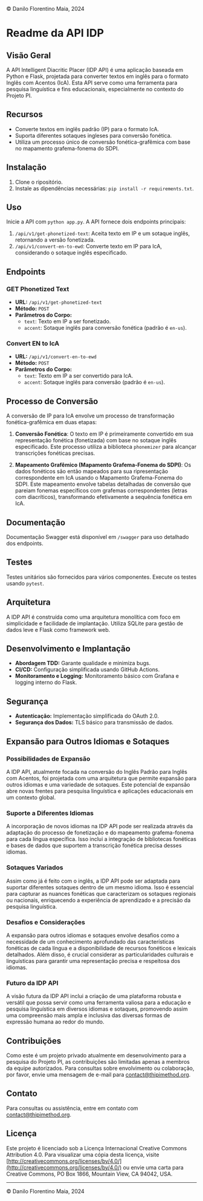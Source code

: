 © Danilo Florentino Maia, 2024

# Readme da API IDP

## Visão Geral

A API Intelligent Diacritic Placer (IDP API) é uma aplicação baseada em Python e Flask, projetada para converter textos em inglês para o formato Inglês com Acentos (IcA). Esta API serve como uma ferramenta para pesquisa linguística e fins educacionais, especialmente no contexto do Projeto PI.

## Recursos

- Converte textos em inglês padrão (IP) para o formato IcA.
- Suporta diferentes sotaques ingleses para conversão fonética.
- Utiliza um processo único de conversão fonética-grafêmica com base no mapamento grafema-fonema do SDPI.

## Instalação

1. Clone o ripositório.
2. Instale as dipendências necessárias: `pip install -r requirements.txt`.

## Uso

Inicie a API com `python app.py`. A API fornece dois endpoints principais:

1. `/api/v1/get-phonetized-text`: Aceita texto em IP e um sotaque inglês, retornando a versão fonetizada.
2. `/api/v1/convert-en-to-ewd`: Converte texto em IP para IcA, considerando o sotaque inglês especificado.

## Endpoints

### GET Phonetized Text

- **URL:** `/api/v1/get-phonetized-text`
- **Método:** `POST`
- **Parâmetros do Corpo:**
  - `text`: Texto em IP a ser fonetizado.
  - `accent`: Sotaque inglês para conversão fonética (padrão é `en-us`).

### Convert EN to IcA

- **URL:** `/api/v1/convert-en-to-ewd`
- **Método:** `POST`
- **Parâmetros do Corpo:**
  - `text`: Texto em IP a ser convertido para IcA.
  - `accent`: Sotaque inglês para conversão (padrão é `en-us`).

## Processo de Conversão

A conversão de IP para IcA envolve um processo de transformação fonética-grafêmica em duas etapas:

1. **Conversão Fonética**: O texto em IP é primeiramente convertido em sua representação fonética (fonetizada) com base no sotaque inglês especificado. Este processo utiliza a biblioteca `phonemizer` para alcançar transcrições fonéticas precisas.

2. **Mapeamento Grafêmico (Mapamento Grafema-Fonema do SDPI)**: Os dados fonéticos são então mapeados para sua ripresentação correspondente em IcA usando o Mapamento Grafema-Fonema do SDPI. Este mapeamento envolve tabelas detalhadas de conversão que pareiam fonemas específicos com grafemas correspondentes (letras com diacríticos), transformando efetivamente a sequência fonética em IcA.

## Documentação

Documentação Swagger está disponível em `/swagger` para uso detalhado dos endpoints.

## Testes

Testes unitários são fornecidos para vários componentes. Execute os testes usando `pytest`.

## Arquitetura

A IDP API é construída como uma arquitetura monolítica com foco em simplicidade e facilidade de implantação. Utiliza SQLite para gestão de dados leve e Flask como framework web.

## Desenvolvimento e Implantação

- **Abordagem TDD:** Garante qualidade e minimiza bugs.
- **CI/CD:** Configuração simplificada usando GitHub Actions.
- **Monitoramento e Logging:** Monitoramento básico com Grafana e logging interno do Flask.

## Segurança

- **Autenticação:** Implementação simplificada do OAuth 2.0.
- **Segurança dos Dados:** TLS básico para transmissão de dados.

## Expansão para Outros Idiomas e Sotaques

### Possibilidades de Expansão

A IDP API, atualmente focada na conversão do Inglês Padrão para Inglês com Acentos, foi projetada com uma arquitetura que permite expansão para outros idiomas e uma variedade de sotaques. Este potencial de expansão abre novas frentes para pesquisa linguística e aplicações educacionais em um contexto global.

### Suporte a Diferentes Idiomas

A incorporação de novos idiomas na IDP API pode ser realizada através da adaptação do processo de fonetização e do mapeamento grafema-fonema para cada língua específica. Isso inclui a integração de bibliotecas fonéticas e bases de dados que suportem a transcrição fonética precisa desses idiomas.

### Sotaques Variados

Assim como já é feito com o inglês, a IDP API pode ser adaptada para suportar diferentes sotaques dentro de um mesmo idioma. Isso é essencial para capturar as nuances fonéticas que caracterizam os sotaques regionais ou nacionais, enriquecendo a experiência de aprendizado e a precisão da pesquisa linguística.

### Desafios e Considerações

A expansão para outros idiomas e sotaques envolve desafios como a necessidade de um conhecimento aprofundado das características fonéticas de cada língua e a disponibilidade de recursos fonéticos e lexicais detalhados. Além disso, é crucial considerar as particularidades culturais e linguísticas para garantir uma representação precisa e respeitosa dos idiomas.

### Futuro da IDP API

A visão futura da IDP API inclui a criação de uma plataforma robusta e versátil que possa servir como uma ferramenta valiosa para a educação e pesquisa linguística em diversos idiomas e sotaques, promovendo assim uma compreensão mais ampla e inclusiva das diversas formas de expressão humana ao redor do mundo.

## Contribuições

Como este é um projeto privado atualmente em desenvolvimento para a pesquisa do Projeto PI, as contribuições são limitadas apenas a membros da equipe autorizados. Para consultas sobre envolvimento ou colaboração, por favor, envie uma mensagem de e-mail para [contact@thipimethod.org](mailto:contact@thipimethod.org).

## Contato

Para consultas ou assistência, entre em contato com [contact@thipimethod.org](mailto:contact@thipimethod.org).

## Licença

Este projeto é licenciado sob a Licença Internacional Creative Commons Attribution 4.0. Para visualizar uma cópia desta licença, visite [http://creativecommons.org/licenses/by/4.0/](http://creativecommons.org/licenses/by/4.0/) ou envie uma carta para Creative Commons, PO Box 1866, Mountain View, CA 94042, USA.

---

© Danilo Florentino Maia, 2024
